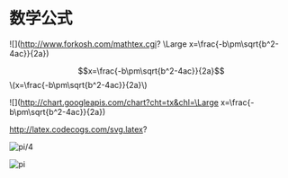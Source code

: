 # 数学公式
![](http://www.forkosh.com/mathtex.cgi? \Large x=\frac{-b\pm\sqrt{b^2-4ac}}{2a})

<script type="text/javascript" async src="https://cdn.mathjax.org/mathjax/latest/MathJax.js?config=TeX-MML-AM_CHTML"> </script>
$$x=\frac{-b\pm\sqrt{b^2-4ac}}{2a}$$
\\(x=\frac{-b\pm\sqrt{b^2-4ac}}{2a}\\)

![](http://chart.googleapis.com/chart?cht=tx&chl=\Large x=\frac{-b\pm\sqrt{b^2-4ac}}{2a})

http://latex.codecogs.com/svg.latex?

![pi/4](http://tex.72pines.com/latex.php?latex=$\textstyle\frac{\pi}{4}=4\arctan\frac{1}{5}-\arctan\frac{1}{239}$)

![pi](http://latex.codecogs.com/png.latex?\frac{1}{\pi}=\frac{2\sqrt{2}}{9801}\sum_{k=0}^\infty\frac{(4k)!(1103%2B26390k)}{(k!)^4396^{4k}})
